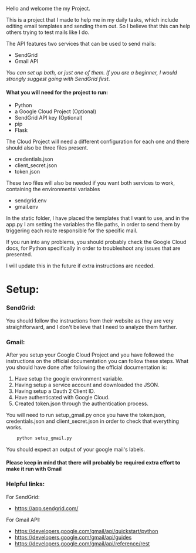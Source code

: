 Hello and welcome the my Project.

This is a project that I made to help me in my daily tasks, which include editing email templates and sending them out.
So I believe that this can help others trying to test mails like I do.

The API features two services that can be used to send mails:
* SendGrid
* Gmail API

_You can set up both, or just one of them. If you are a beginner, I would strongly suggest going with SendGrid first_.

#### **What you will need for the project to run:**
* Python
* a Google Cloud Project (Optional)
* SendGrid API key (Optional)
* pip
* Flask

The Cloud Project will need a different configuration for each one and there should also be three files present.

* credentials.json 
* client_secret.json
* token.json


These two files will also be needed if you want both services to work, containing the environmental variables

* sendgrid.env
* gmail.env


In the static folder, I have placed the templates that I want to use, and in the app.py I am setting the variables the file paths, in order to send them by triggering each route responsible for the specific mail.


If you run into any problems, you should probably check the Google Cloud docs, for Python specifically in order to troubleshoot any issues that are presented.

I will update this in the future if extra instructions are needed.

# Setup:

### SendGrid:
You should follow the instructions from their website as they are very straightforward, and I don't believe that I need to analyze them further.

### Gmail:
After you setup your Google Cloud Project and you have followed the instructions on the official documentation you can follow these steps. What you should have done after following the official documentation is:

1. Have setup the google environment variable.
2. Having setup a service account and downloaded the JSON.
3. Having setup a Oauth 2 Client ID.
4. Have authenticated with Google Cloud.
5. Created token.json through the authentication process.


You will need to run setup_gmail.py once you have the token.json, credentials.json and client_secret.json in order to check that everything works.

```Python
    python setup_gmail.py
```

You should expect an output of your google mail's labels.


#### Please keep in mind that there will probably be required extra effort to make it run with Gmail


### Helpful links:
For SendGrid:
* https://app.sendgrid.com/

For Gmail API:
* https://developers.google.com/gmail/api/quickstart/python
* https://developers.google.com/gmail/api/guides
* https://developers.google.com/gmail/api/reference/rest